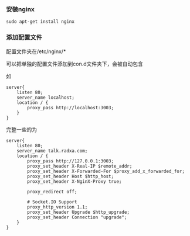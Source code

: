 ### 安装nginx

    sudo apt-get install nginx
    
### 添加配置文件

配置文件夹在/etc/nginx/*

可以把单独的配置文件添加到con.d文件夹下，会被自动包含

如

    server{
        listen 80; 
        server_name localhost;
        location / { 
            proxy_pass http://localhost:3003;
        }
    }  

完整一些的为

    server{
        listen 80;
        server_name talk.radxa.com;
        location / {
            proxy_pass http://127.0.0.1:3003;
            proxy_set_header X-Real-IP $remote_addr;
            proxy_set_header X-Forwarded-For $proxy_add_x_forwarded_for;
            proxy_set_header Host $http_host;
            proxy_set_header X-NginX-Proxy true;

            proxy_redirect off;

            # Socket.IO Support
            proxy_http_version 1.1;
            proxy_set_header Upgrade $http_upgrade;
            proxy_set_header Connection "upgrade";
        }
    }
